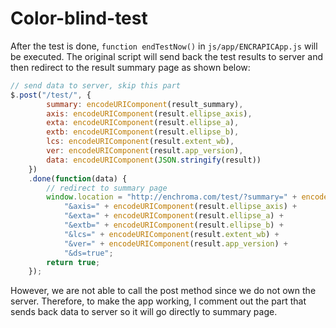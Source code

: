 # Color-blind-test

After the test is done, `function endTestNow()` in `js/app/ENCRAPICApp.js` will be executed. The original script will send back the test results to server and then redirect to the result summary page as shown below:

```javascript
// send data to server, skip this part
$.post("/test/", {
        summary: encodeURIComponent(result_summary),
        axis: encodeURIComponent(result.ellipse_axis),
        exta: encodeURIComponent(result.ellipse_a),
        extb: encodeURIComponent(result.ellipse_b),
        lcs: encodeURIComponent(result.extent_wb),
        ver: encodeURIComponent(result.app_version),
        data: encodeURIComponent(JSON.stringify(result))
    })
    .done(function(data) {
        // redirect to summary page
        window.location = "http://enchroma.com/test/?summary=" + encodeURIComponent(result_summary) +
            "&axis=" + encodeURIComponent(result.ellipse_axis) +
            "&exta=" + encodeURIComponent(result.ellipse_a) +
            "&extb=" + encodeURIComponent(result.ellipse_b) +
            "&lcs=" + encodeURIComponent(result.extent_wb) +
            "&ver=" + encodeURIComponent(result.app_version) +
            "&ds=true";
        return true;
    });
```

However, we are not able to call the post method since we do not own the server. Therefore, to make the app working, I comment out the part that sends back data to server so it will go directly to summary page.
